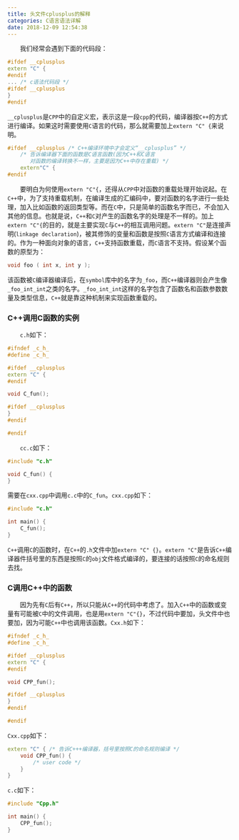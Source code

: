 ```yaml
---
title: 头文件cplusplus的解释
categories: C语言语法详解
date: 2018-12-09 12:54:38
---
```

&emsp;&emsp;我们经常会遇到下面的代码段：<!--more-->

``` cpp
#ifdef __cplusplus
extern "C" {
#endif
... /* c语法代码段 */
#ifdef __cplusplus
}
#endif
```

`__cplusplus`是`CPP`中的自定义宏，表示这是一段`cpp`的代码，编译器按`C++`的方式进行编译。如果这时需要使用`C`语言的代码，那么就需要加上`extern "C" {`来说明。

``` cpp
#ifdef __cplusplus /* C++编译环境中才会定义“__cplusplus” */
    /* 告诉编译器下面的函数是C语言函数(因为C++和C语言
       对函数的编译转换不一样，主要是因为C++中存在重载) */
    extern"C" {
#endif
```

&emsp;&emsp;要明白为何使用`extern "C"{`，还得从`CPP`中对函数的重载处理开始说起。在`C++`中，为了支持重载机制，在编译生成的汇编码中，要对函数的名字进行一些处理，加入比如函数的返回类型等。而在`C`中，只是简单的函数名字而已，不会加入其他的信息。也就是说，`C++`和`C`对产生的函数名字的处理是不一样的。加上`extern "C"{`的目的，就是主要实现`C`与`C++`的相互调用问题。`extern "C"`是连接声明(`linkage declaration`)，被其修饰的变量和函数是按照`C`语言方式编译和连接的。作为一种面向对象的语言，`C++`支持函数重载，而`C`语言不支持。假设某个函数的原型为：

``` cpp
void foo ( int x, int y );
```

该函数被`C`编译器编译后，在`symbol`库中的名字为`_foo`，而`C++`编译器则会产生像`_foo_int_int`之类的名字。`_foo_int_int`这样的名字包含了函数名和函数参数数量及类型信息，`C++`就是靠这种机制来实现函数重载的。

### C++调用C函数的实例

&emsp;&emsp;`c.h`如下：

``` cpp
#ifndef _c_h_
#define _c_h_

#ifdef __cplusplus
extern "C" {
#endif

void C_fun();

#ifdef __cplusplus
}
#endif

#endif
```

&emsp;&emsp;`cc.c`如下：

``` cpp
#include "c.h"

void C_fun() {
}
```

需要在`cxx.cpp`中调用`c.c`中的`C_fun`。`cxx.cpp`如下：

``` cpp
#include "c.h"

int main() {
    C_fun();
}
```

`C++`调用`C`的函数时，在`C++`的`.h`文件中加`extern "C" {}`。`extern "C"`是告诉`C++`编译器件括号里的东西是按照`C`的`obj`文件格式编译的，要连接的话按照`C`的命名规则去找。

### C调用C++中的函数

&emsp;&emsp;因为先有`C`后有`C++`，所以只能从`C++`的代码中考虑了。加入`C++`中的函数或变量有可能被`C`中的文件调用，也是用`extern "C"{}`，不过代码中要加，头文件中也要加，因为可能`C++`中也调用该函数。`Cxx.h`如下：

``` cpp
#ifndef _c_h_
#define _c_h_

#ifdef __cplusplus
extern "C" {
#endif

void CPP_fun();

#ifdef __cplusplus
}
#endif

#endif
```

`Cxx.cpp`如下：

``` cpp
extern "C" { /* 告诉C+++编译器，括号里按照C的命名规则编译 */
    void CPP_fun() {
        /* user code */
    }
}
```

`c.c`如下：

``` cpp
#include "Cpp.h"

int main() {
    CPP_fun();
}
```